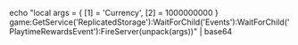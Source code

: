 echo "local args = { [1] = 'Currency', [2] = 1000000000 } game:GetService('ReplicatedStorage'):WaitForChild('Events'):WaitForChild('PlaytimeRewardsEvent'):FireServer(unpack(args))" | base64

